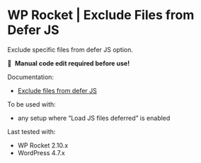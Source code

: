 # WP Rocket | Exclude Files from Defer JS

Exclude specific files from defer JS option.

📝&#160;&#160;**Manual code edit required before use!**

Documentation:
* [Exclude files from defer JS](http://docs.wp-rocket.me/article/976-exclude-files-from-defer-js)

To be used with:
* any setup where “Load JS files deferred” is enabled

Last tested with:
* WP Rocket 2.10.x
* WordPress 4.7.x
